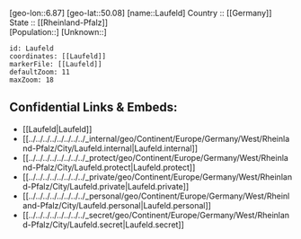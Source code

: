 ﻿---
location: [50.08,6.87] 
mapzoom: [7,12] 
mapmarker: city 
type: City
tags:
- geo/City


SpocWebEntityId: 31874
isDeleted: false
confidential: public

---
[geo-lon::6.87] 
[geo-lat::50.08] 
[name::Laufeld] 
Country :: [[Germany]]  
State :: [[Rheinland-Pfalz]]  
[Population::] 
[Unknown::] 


```leaflet
id: Laufeld
coordinates: [[Laufeld]] 
markerFile: [[Laufeld]] 
defaultZoom: 11 
maxZoom: 18
```


## Confidential Links & Embeds: 
- [[Laufeld|Laufeld]]  
- [[../../../../../../../../_internal/geo/Continent/Europe/Germany/West/Rheinland-Pfalz/City/Laufeld.internal|Laufeld.internal]] 
- [[../../../../../../../../_protect/geo/Continent/Europe/Germany/West/Rheinland-Pfalz/City/Laufeld.protect|Laufeld.protect]] 
- [[../../../../../../../../_private/geo/Continent/Europe/Germany/West/Rheinland-Pfalz/City/Laufeld.private|Laufeld.private]] 
- [[../../../../../../../../_personal/geo/Continent/Europe/Germany/West/Rheinland-Pfalz/City/Laufeld.personal|Laufeld.personal]] 
- [[../../../../../../../../_secret/geo/Continent/Europe/Germany/West/Rheinland-Pfalz/City/Laufeld.secret|Laufeld.secret]] 
